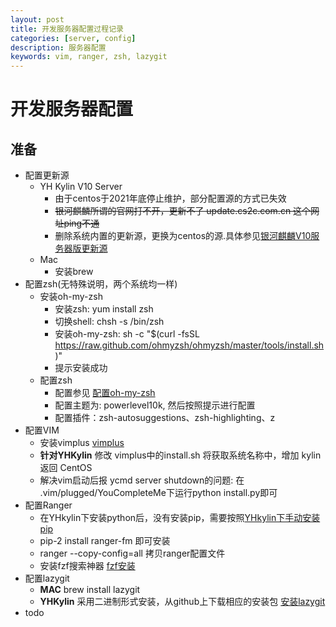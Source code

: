 ```yaml
---
layout: post
title: 开发服务器配置过程记录
categories: [server, config]
description: 服务器配置
keywords: vim, ranger, zsh, lazygit
---
```


# 开发服务器配置

## 准备

* 配置更新源
    * YH Kylin V10 Server 
        * 由于centos于2021年底停止维护，部分配置源的方式已失效
        * ~~银河麒麟所谓的官网打不开，更新不了 update.cs2c.com.cn 这个网址ping不通~~
        * 删除系统内置的更新源，更换为centos的源.具体参见[银河麒麟V10服务器版更新源](https://itcn.blog/p/2824309483.html)
    * Mac
        * 安装brew
* 配置zsh(无特殊说明，两个系统均一样)
    * 安装oh-my-zsh
        * 安装zsh: yum install zsh
        * 切换shell: chsh -s /bin/zsh
        * 安装oh-my-zsh: sh -c "$(curl -fsSL https://raw.github.com/ohmyzsh/ohmyzsh/master/tools/install.sh)"
        * 提示安装成功
    * 配置zsh
        * 配置参见 [配置oh-my-zsh](https://www.alicode.pro/blog/dev-tools/better-use-terminal-with-zsh)
        * 配置主题为: powerlevel10k, 然后按照提示进行配置
        * 配置插件：zsh-autosuggestions、zsh-highlighting、z
* 配置VIM
    * 安装vimplus [vimplus](https://github.com/chxuan/vimplus)
    * **针对YHKylin** 修改 vimplus中的install.sh 将获取系统名称中，增加 kylin 返回 CentOS
    * 解决vim启动后报 ycmd server shutdown的问题: 在 .vim/plugged/YouCompleteMe下运行python install.py即可
* 配置Ranger
    * 在YHkylin下安装python后，没有安装pip，需要按照[YHkylin下手动安装pip](https://icode.best/i/19584245910097)
    * pip-2 install ranger-fm 即可安装
    * ranger --copy-config=all 拷贝ranger配置文件
    * 安装fzf搜索神器 [fzf安装](https://www.jianshu.com/p/aeebaee1dd2b)
* 配置lazygit
    * **MAC** brew install lazygit
    * **YHKylin** 采用二进制形式安装，从github上下载相应的安装包 [安装lazygit](https://www.igiftidea.com/article/10823887226.html)
* todo 
